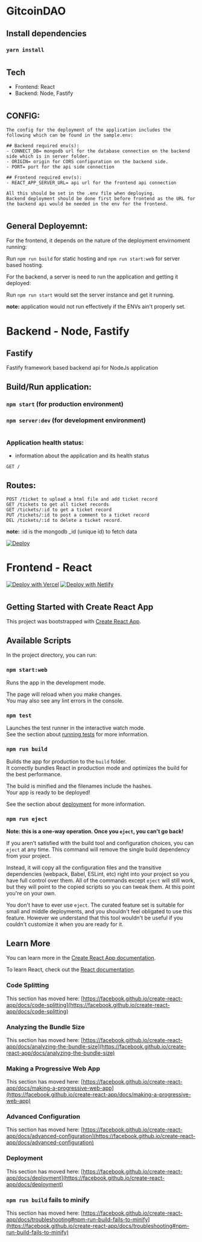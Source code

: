 # GitcoinDAO

## Install dependencies
### `yarn install`

#
## Tech
- Frontend: React
- Backend: Node, Fastify

#
## CONFIG:
```
The config for the deployment of the application includes the following which can be found in the sample.env:

## Backend required env(s):
- CONNECT_DB= mongodb url for the database connection on the backend side which is in server folder. 
- ORIGIN= origin for CORS configuration on the backend side.
- PORT= port for the api side connection

## Frontend required env(s):
- REACT_APP_SERVER_URL= api url for the frontend api connection

All this should be set in the .env file when deploying.
Backend deployment should be done first before frontend as the URL for the backend api would be needed in the env for the frontend.
```

#
## General Deployemnt:

For the frontend, it depends on the nature of the deployment envirnoment running:

Run `npm run build` for static hosting and `npm run start:web` for server based hosting.
<br >

For the backend, a server is need to run the application and getting it deployed:

Run `npm run start` would set the server instance and get it running.


**note:** application would not run effectively if the ENVs ain't properly set.
#
# Backend - Node, Fastify

## Fastify
Fastify framework based backend api for NodeJs application

## Build/Run application:
### `npm start` (for production environment)
### `npm server:dev` (for development environment)

#
### **Application health status:**
* information about the application and its health status
```
GET /
```

## **Routes:**
```
POST /ticket to upload a html file and add ticket record 
GET /tickets to get all ticket records
GET /tickets/:id to get a ticket record
PUT /tickets/:id to post a comment to a ticket record 
DEL /tickets/:id to delete a ticket record.
```

**note:** :id is the mongodb _id (unique id) to fetch data

[![Deploy](https://www.herokucdn.com/deploy/button.svg)](https://heroku.com/deploy?template=https://github.com/bobjiang/gitcoindao/tree/main)


#
# Frontend - React
[![Deploy with Vercel](https://vercel.com/button)](https://vercel.com/new/clone?repository-url=https%3A%2F%2Fgithub.com%2Fbobjiang%2Fgitcoindao&env=REACT_APP_SERVER_URL&envDescription=This%20is%20the%20link%20to%20the%20api%20for%20the%20application%20(e.g%3A%20https%3A%2F%2Fgitcoindao-user-support-api.herokuapp.com)%20it%20is%20without%20a%20forward%20slash.&envLink=https%3A%2F%2Fgithub.com%2Fbobjiang%2Fgitcoindao%23config)
[![Deploy with Netlify](https://www.netlify.com/img/deploy/button.svg)](https://app.netlify.com/start/deploy?repository=https://github.com/bobjiang/gitcoindao)

#
## Getting Started with Create React App

This project was bootstrapped with [Create React App](https://github.com/facebook/create-react-app).

## Available Scripts

In the project directory, you can run:

### `npm start:web`

Runs the app in the development mode.

The page will reload when you make changes.\
You may also see any lint errors in the console.

### `npm test`

Launches the test runner in the interactive watch mode.\
See the section about [running tests](https://facebook.github.io/create-react-app/docs/running-tests) for more information.

### `npm run build`

Builds the app for production to the `build` folder.\
It correctly bundles React in production mode and optimizes the build for the best performance.

The build is minified and the filenames include the hashes.\
Your app is ready to be deployed!

See the section about [deployment](https://facebook.github.io/create-react-app/docs/deployment) for more information.

### `npm run eject`

**Note: this is a one-way operation. Once you `eject`, you can't go back!**

If you aren't satisfied with the build tool and configuration choices, you can `eject` at any time. This command will remove the single build dependency from your project.

Instead, it will copy all the configuration files and the transitive dependencies (webpack, Babel, ESLint, etc) right into your project so you have full control over them. All of the commands except `eject` will still work, but they will point to the copied scripts so you can tweak them. At this point you're on your own.

You don't have to ever use `eject`. The curated feature set is suitable for small and middle deployments, and you shouldn't feel obligated to use this feature. However we understand that this tool wouldn't be useful if you couldn't customize it when you are ready for it.

## Learn More

You can learn more in the [Create React App documentation](https://facebook.github.io/create-react-app/docs/getting-started).

To learn React, check out the [React documentation](https://reactjs.org/).

### Code Splitting

This section has moved here: [https://facebook.github.io/create-react-app/docs/code-splitting](https://facebook.github.io/create-react-app/docs/code-splitting)

### Analyzing the Bundle Size

This section has moved here: [https://facebook.github.io/create-react-app/docs/analyzing-the-bundle-size](https://facebook.github.io/create-react-app/docs/analyzing-the-bundle-size)

### Making a Progressive Web App

This section has moved here: [https://facebook.github.io/create-react-app/docs/making-a-progressive-web-app](https://facebook.github.io/create-react-app/docs/making-a-progressive-web-app)

### Advanced Configuration

This section has moved here: [https://facebook.github.io/create-react-app/docs/advanced-configuration](https://facebook.github.io/create-react-app/docs/advanced-configuration)

### Deployment

This section has moved here: [https://facebook.github.io/create-react-app/docs/deployment](https://facebook.github.io/create-react-app/docs/deployment)

### `npm run build` fails to minify

This section has moved here: [https://facebook.github.io/create-react-app/docs/troubleshooting#npm-run-build-fails-to-minify](https://facebook.github.io/create-react-app/docs/troubleshooting#npm-run-build-fails-to-minify)
